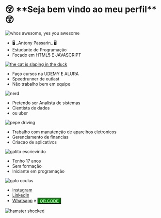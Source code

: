 

<h1> 😲 **Seja bem vindo ao meu perfil** 😲 </h1>


	
<div class="turip" style="align: center;"> 
    <img src="https://media1.tenor.com/m/N3xEHKqbKvIAAAAC/cherryfurby-whos-awesome-youre-awesome.gif" alt="whos awesome, yes you awesome">

  <ul>
        <li>🖥️ _Antony Passarin_ 🖥️</li>
        <li>   Estudante de Programação   </li>
        <li> Focado em HTML5 E JAVASCRIPT </li>
     </ul>    
     
<a href="https://www.youtube.com/watch?v=GO9cAsNu3nw"><img  src="https://media1.tenor.com/m/rweh-xPsyqMAAAAC/vaheed.gif" alt="the cat is slaping in the duck "></a>
    
  <ul>	
  <li> Faço cursos na UDEMY E ALURA </li>  
          <li> Speedrunner de outlast </li>
         <li> Não trabalho bem em equipe </li>
    </ul>
           
 <img src="https://media1.tenor.com/m/DuThn51FjPcAAAAC/nerd-emoji-nerd.gif" alt="nerd">
 
 <ul>
        <li> Pretendo ser Analista de sistemas </li>
        <li>	Cientista de dados </li>
         <li>	     ou uber </li>
     </ul>
    
  <img src="https://media1.tenor.com/m/__DSlkIFAAsAAAAC/pepe-pepega.gif" alt="pepe driving">
    
 <ul>
    <li>	Trabalho com manutenção de aparelhos eletronicos </li> 
     <li>	Gerenciamento de financias </li>
      <li> Criacao de aplicativos </li>
    </ul>
    
  <img src="https://media1.tenor.com/m/DaSh5T93TgUAAAAC/cat-typing.gif" alt="gatito escrievindo">
    <ul>
     <li> Tenho 17 anos </li>
      <li> Sem formação </li>
      <li> Iniciante em programação </li>
    </ul>
     <img src="https://media1.tenor.com/m/89MPCBQDPKYAAAAd/plink-nerd.gif" alt="gato oculus">
    
 <ul>
    <li><a href="https://www.instagram.com/antony_passarin?utm_source=qr&igsh=c29vb3FpeXk0ZnB6">Instagram</a></li>
     <li><a href="https://www.linkedin.com/in/antony-passarin-6ba1452a2/?trk=opento_sprofile_topcard">LinkedIn</a></li>
    <li><a href="https://me-qr.com/b9oSNHA2">Whatsapp</a> e <button style="background-color: green;">  <a style="color: white;" href="https://antony-passarin.github.io/imagem-qr-code/" target="_blank">QR CODE</a></button></li>
    </ul>
    
 <img src="https://media1.tenor.com/m/9RCIDZjkhBsAAAAC/hamster-meme.gif" alt="hamster shocked">
</div>




